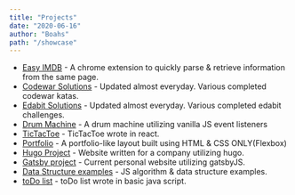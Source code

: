 ```yaml
---
title: "Projects"
date: "2020-06-16"
author: "Boahs"
path: "/showcase"
---
```


- [Easy IMDB](https://github.com/boahs/EasyIMDb) - A chrome extension to quickly parse & retrieve information from the same page.
- [Codewar Solutions](https://github.com/boahs/CodeWarSolutions) - Updated almost everyday. Various completed codewar katas.
- [Edabit Solutions](https://github.com/boahs/Edabit-Solutions) - Updated almost everyday. Various completed edabit challenges.
- [Drum Machine](https://github.com/boahs/Drum_Machine) - A drum machine utilizing vanilla JS event listeners
- [TicTacToe](https://github.com/boahs/react_tttgame) - TicTacToe wrote in react.
- [Portfolio](https://boahs.github.io/portfolio/) - A portfolio-like layout built using HTML & CSS ONLY(Flexbox)
- [Hugo Project](https://softtech.systems/) - Website written for a company utilizing hugo.
- [Gatsby project](https://boahs.info/) - Current personal website utilizing gatsbyJS.
- [Data Structure examples](https://github.com/boahs/Javascript-Algorithms-And-Data-Structures) - JS algorithm & data structure examples.
- [toDo list](https://github.com/boahs/todo_js) - toDo list wrote in basic java script.
